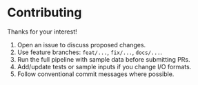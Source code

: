 # Contributing

Thanks for your interest!

1. Open an issue to discuss proposed changes.
2. Use feature branches: `feat/...`, `fix/...`, `docs/...`.
3. Run the full pipeline with sample data before submitting PRs.
4. Add/update tests or sample inputs if you change I/O formats.
5. Follow conventional commit messages where possible.
